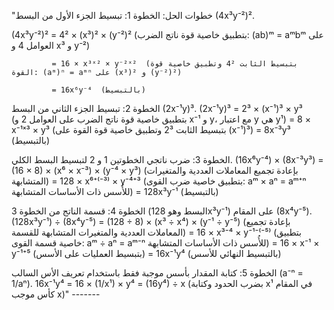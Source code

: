 "خطوات الحل:
الخطوة 1: تبسيط الجزء الأول من البسط (4x³y⁻²)².

   (4x³y⁻²)² = 4² × (x³)² × (y⁻²)²  (بتطبيق خاصية قوة ناتج الضرب: (ab)ᵐ = aᵐbᵐ على العوامل 4 و x³ و y⁻²)
   
             = 16 × x³ˣ² × y⁻²ˣ²  (بتبسيط الثابت 4² وتطبيق خاصية قوة القوة: (aᵐ)ⁿ = aᵐⁿ على (x³)² و (y⁻²)²)
             
             = 16x⁶y⁻⁴  (بالتبسيط)


الخطوة 2: تبسيط الجزء الثاني من البسط (2x⁻¹y)³.
   (2x⁻¹y)³ = 2³ × (x⁻¹)³ × y³  (بتطبيق خاصية قوة ناتج الضرب على العوامل 2 و x⁻¹ و y، مع اعتبار y هي y¹)
            = 8 × x⁻¹ˣ³ × y³  (بتبسيط الثابت 2³ وتطبيق خاصية قوة القوة على (x⁻¹)³)
            = 8x⁻³y³  (بالتبسيط)

الخطوة 3: ضرب ناتجي الخطوتين 1 و 2 لتبسيط البسط الكلي.
   (16x⁶y⁻⁴) × (8x⁻³y³) = (16 × 8) × (x⁶ × x⁻³) × (y⁻⁴ × y³)  (بإعادة تجميع المعاملات العددية والمتغيرات المتشابهة)
                       = 128 × x⁶⁺⁽⁻³⁾ × y⁻⁴⁺³  (بتطبيق خاصية ضرب القوى: aᵐ × aⁿ = aᵐ⁺ⁿ للأُسس ذات الأساسات المتشابهة)
                       = 128x³y⁻¹  (بالتبسيط)

الخطوة 4: قسمة الناتج من الخطوة 3 (البسط وهو 128x³y⁻¹) على المقام (8x⁴y⁻⁵).
   (128x³y⁻¹) ÷ (8x⁴y⁻⁵) = (128 ÷ 8) × (x³ ÷ x⁴) × (y⁻¹ ÷ y⁻⁵)  (بإعادة تجميع المعاملات العددية والمتغيرات المتشابهة للقسمة)
                         = 16 × x³⁻⁴ × y⁻¹⁻⁽⁻⁵⁾  (بتطبيق خاصية قسمة القوى: aᵐ ÷ aⁿ = aᵐ⁻ⁿ للأُسس ذات الأساسات المتشابهة)
                         = 16 × x⁻¹ × y⁻¹⁺⁵  (بتبسيط العمليات على الأسس)
                         = 16x⁻¹y⁴  (بالتبسيط النهائي للأسس)

الخطوة 5: كتابة المقدار بأسس موجبة فقط باستخدام تعريف الأس السالب (a⁻ⁿ = 1/aⁿ).
   16x⁻¹y⁴ = 16 × (1/x¹) × y⁴
           = (16y⁴) ÷ x  (بضرب الحدود وكتابة x¹ في المقام كأس موجب x)"
           -------

